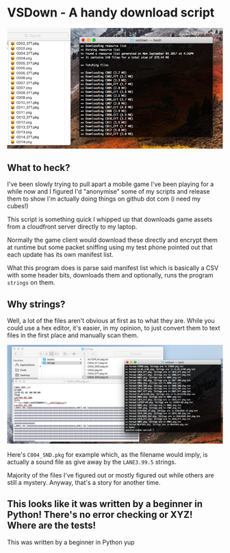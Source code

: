 # VSDown - A handy download script

![A screenshot of the script downloading a game manifest](/docs/downloading.png?raw=true)

## What to heck?

I've been slowly trying to pull apart a mobile game I've been playing for a while now and I figured I'd "anonymise" some of my scripts and release them to show I'm actually doing things on github dot com (i need my cubes!)

This script is something quick I whipped up that downloads game assets from a cloudfront server directly to my laptop.

Normally the game client would download these directly and encrypt them at runtime but some packet sniffing using my test phone pointed out that each update has its own manifest list.

What this program does is parse said manifest list which is basically a CSV with some header bits, downloads them and optionally, runs the program `strings` on them.

## Why strings?

Well, a lot of the files aren't obvious at first as to what they are. While you could use a hex editor, it's easier, in my opinion, to just convert them to text files in the first place and manually scan them.

![An example of a file passed through strings](/docs/stringfile.png?raw=true)

Here's `C004_SND.pkg` for example which, as the filename would imply, is actually a sound file as give away by the `LANE3.99.5` strings.

Majority of the files I've figured out or mostly figured out while others are still a mystery. Anyway, that's a story for another time.

## This looks like it was written by a beginner in Python! There's no error checking or XYZ! Where are the tests!

This was written by a beginner in Python yup